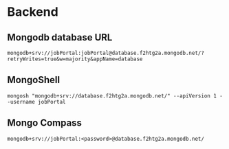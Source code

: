 # Backend

## Mongodb database URL

```
mongodb+srv://jobPortal:jobPortal@database.f2htg2a.mongodb.net/?retryWrites=true&w=majority&appName=database
```

## MongoShell

```
mongosh "mongodb+srv://database.f2htg2a.mongodb.net/" --apiVersion 1 --username jobPortal
```

## Mongo Compass

```
mongodb+srv://jobPortal:<password>@database.f2htg2a.mongodb.net/
```
